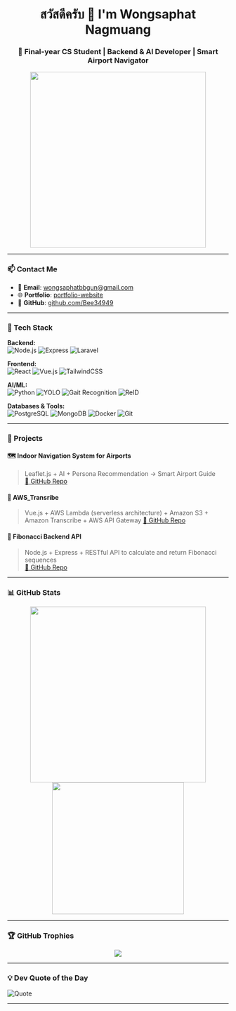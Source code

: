 <h1 align="center">สวัสดีครับ 👋 I'm Wongsaphat Nagmuang</h1>
<h3 align="center">🚀 Final-year CS Student | Backend & AI Developer | Smart Airport Navigator</h3>

<p align="center">
  <img src="https://media.giphy.com/media/qgQUggAC3Pfv687qPC/giphy.gif" width="400"/>
</p>

---

### 📫 Contact Me
- 📧 **Email**: wongsaphatbbgun@gmail.com  
- 🌐 **Portfolio**: [portfolio-website](https://bee34949.github.io/portfolio-website)
- 💼 **GitHub**: [github.com/Bee34949](https://github.com/Bee34949)

---

### 🔧 Tech Stack

**Backend:**  
![Node.js](https://img.shields.io/badge/Node.js-339933?style=flat&logo=nodedotjs&logoColor=white)
![Express](https://img.shields.io/badge/Express.js-404D59?style=flat)
![Laravel](https://img.shields.io/badge/Laravel-FF2D20?style=flat&logo=laravel&logoColor=white)

**Frontend:**  
![React](https://img.shields.io/badge/React-20232A?style=flat&logo=react)
![Vue.js](https://img.shields.io/badge/Vue.js-35495E?style=flat&logo=vue.js)
![TailwindCSS](https://img.shields.io/badge/TailwindCSS-38B2AC?style=flat&logo=tailwind-css)

**AI/ML:**  
![Python](https://img.shields.io/badge/Python-3776AB?style=flat&logo=python)
![YOLO](https://img.shields.io/badge/YOLOv8-FFAD00?style=flat)
![Gait Recognition](https://img.shields.io/badge/Gait-Analysis-blue?style=flat)
![ReID](https://img.shields.io/badge/ReID-PersonID-purple?style=flat)

**Databases & Tools:**  
![PostgreSQL](https://img.shields.io/badge/PostgreSQL-316192?style=flat&logo=postgresql)
![MongoDB](https://img.shields.io/badge/MongoDB-4EA94B?style=flat&logo=mongodb)
![Docker](https://img.shields.io/badge/Docker-2496ED?style=flat&logo=docker)
![Git](https://img.shields.io/badge/Git-F05032?style=flat&logo=git)

---

### 🚀 Projects

#### 🗺️ Indoor Navigation System for Airports
> Leaflet.js + AI + Persona Recommendation → Smart Airport Guide  
> [🔗 GitHub Repo](https://github.com/Bee34949/AiAirport)

#### 🧠 AWS_Transribe
> Vue.js + AWS Lambda (serverless architecture) + Amazon S3 + Amazon Transcribe + AWS API Gateway 
> [🔗 GitHub Repo](https://github.com/Bee34949/AWS_Transribe
)

#### 🧮 Fibonacci Backend API
> Node.js + Express + RESTful API to calculate and return Fibonacci sequences  
> [🔗 GitHub Repo](https://github.com/Bee34949/BE_Febonacci)

---

### 📊 GitHub Stats

<p align="center">
  <img src="https://github-readme-stats.vercel.app/api?username=Bee34949&show_icons=true&theme=radical" width="400"/>
  <img src="https://github-readme-stats.vercel.app/api/top-langs/?username=Bee34949&layout=compact&theme=radical" width="300"/>
</p>

---

### 🏆 GitHub Trophies
<p align="center">
  <img src="https://github-profile-trophy.vercel.app/?username=Bee34949&theme=radical" />
</p>

---

### 💡 Dev Quote of the Day
![Quote](https://quotes-github-readme.vercel.app/api?type=horizontal&theme=radical)

---

